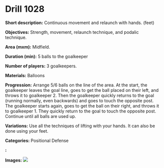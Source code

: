 # Drill 1028

**Short description:**
Continuous movement and relaunch with hands. (feet)

**Objectives:**
Strength, movement, relaunch technique, and podalic technique.

**Area (mxm):**
Midfield.

**Duration (min):**
5 balls to the goalkeeper

**Number of players:**
3 goalkeepers.

**Materials:**
Balloons

**Progression:**
Arrange 5/6 balls on the line of the area. At the start, the goalkeeper leaves the goal line, goes to get the ball placed on their left, and throws it to goalkeeper 2. Then the goalkeeper quickly returns to the goal (running normally, even backwards) and goes to touch the opposite post. The goalkeeper starts again, goes to get the ball on their right, and throws it to goalkeeper 1. They quickly return to the goal to touch the opposite post. Continue until all balls are used up.

**Variations:**
Use all the techniques of lifting with your hands. It can also be done using your feet.

**Categories:**
Positional Defense

**:**


**Images:**
![](https://www.coachingfutsal.com/\images\cce49cfb5d440bdd3df6af83e9e685c41192ece5eb63047a9aa934c139936240d7112015264e3a0d192aef4a33e17f5754e37e93120f16d6a7700212f6f49b3251828d810e798.JPG)

